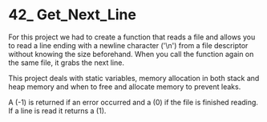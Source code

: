 # 42_ Get_Next_Line

For this project we had to create a function that reads a file and allows you to read a line ending with a newline character ('\n') from a file descriptor without knowing the size beforehand. When you call the function again on the same file, it grabs the next line. 

This project deals with static variables, memory allocation in both stack and heap memory and when to free and allocate memory to prevent leaks. 

A (-1) is returned if an error occurred and a (0) if the file is finished reading. If a line is read it returns a (1).
